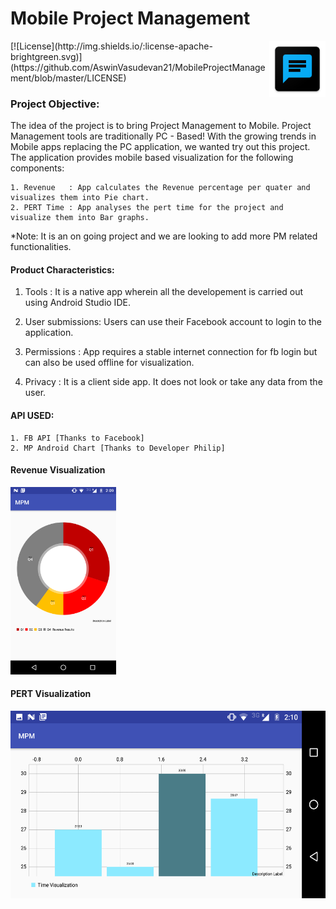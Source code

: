 # Mobile Project Management                                                                                           
<img align="right" height="90px" src="https://github.com/AswinVasudevan21/MobileProjectManagement/blob/master/UI/mpm.png">
[![License](http://img.shields.io/:license-apache-brightgreen.svg)](https://github.com/AswinVasudevan21/MobileProjectManagement/blob/master/LICENSE)

### Project Objective: 

The idea of the project is to bring Project Management to Mobile. Project Management tools are traditionally PC - Based! With the growing trends in Mobile apps replacing the PC application, we wanted try out this project. The application provides mobile based visualization for the following components:

    1. Revenue   : App calculates the Revenue percentage per quater and visualizes them into Pie chart.
    2. PERT Time : App analyses the pert time for the project and visualize them into Bar graphs. 
    
*Note: It is an on going project and we are looking to add more PM related functionalities. 
  
#### Product Characteristics:

  1.	Tools           :   It is a native app wherein all the developement is carried out using Android Studio IDE.     
 
  2.	User submissions:   Users can use their Facebook account to login to the application.

  3.	Permissions     :   App requires a stable internet connection for fb login but can also be used offline for visualization. 

  4.  Privacy         :   It is a client side app. It does not look or take any data from the user. 


#### API USED:
 
    1. FB API [Thanks to Facebook]
    2. MP Android Chart [Thanks to Developer Philip]

#### Revenue Visualization
<img height="300px" src="https://github.com/AswinVasudevan21/MobileProjectManagement/blob/master/UI/PieChart.png">


#### PERT Visualization
<img height="300px" src="https://github.com/AswinVasudevan21/MobileProjectManagement/blob/master/UI/BarGraph.png">





